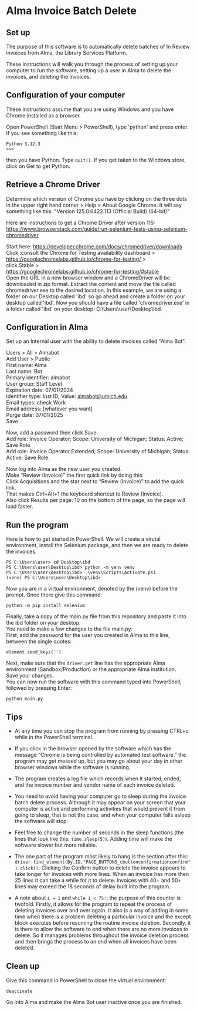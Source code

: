 # Alma Invoice Batch Delete

## Set up
The purpose of this software is to automatically delete batches of In Review invoices from Alma, the Library Services Platform.

These instructions will walk you through the process of setting up your computer to run the software, setting up a user in Alma to delete the invoices, and deleting the invoices.

## Configuration of your computer
These instructions assume that you are using Windows and you have Chrome installed as a browser.

Open PowerShell (Start Menu > PowerShell), type 'python' and press enter.
If you see something like this:
```
Python 3.12.3
>>>
```

then you have Python. Type ```quit()```. If you get taken to the Windows store, click on Get to get Python.

## Retrieve a Chrome Driver
Determine which version of Chrome you have by clicking on the three dots in the upper right hand corner > Help > About Google Chrome. It will say something like this: "Version 125.0.6422.113 (Official Build) (64-bit)"

Here are instructions to get a Chrome Driver after version 115:  
https://www.browserstack.com/guide/run-selenium-tests-using-selenium-chromedriver  

Start here: https://developer.chrome.com/docs/chromedriver/downloads  
Click :consult the Chrome for Testing availability dashboard >   
https://googlechromelabs.github.io/chrome-for-testing/ >  
click Stable >  
https://googlechromelabs.github.io/chrome-for-testing/#stable  
Open the URL in a new browser window and a ChromeDriver will be downloaded in zip format. Extract the content and move the file called chromedriver.exe to the desired location. In this example, we are using a folder on our Desktop called 'ibd' so go ahead and create a folder on your desktop called 'ibd'. Now you should have a file called 'chromedriver.exe' in a folder called 'ibd' on your desktop: C:\Users\user\Desktop\ibd.

## Configuration in Alma
Set up an Internal user with the ability to delete invoices called "Alma Bot".

Users > All > Almabot  
Add User > Public  
First name: Alma  
Last name: Bot  
Primary identifier: almabot  
User group: Staff Level  
Expiration date: 07/01/2024  
Identifier type: Inst ID; Value: almabot@umich.edu  
Email types: check Work  
Email address: [whatever you want]  
Purge date: 07/01/2025  
Save

Now, add a password then click Save.  
Add role: Invoice Operator; Scope: University of Michigan; Status: Active; Save Role.  
Add role: Invoice Operator Extended; Scope: University of Michigan; Status: Active; Save Role.  

Now log into Alma as the new user you created.  
Make “Review (Invoice)” the first quick link by doing this:  
Click Acquisitions and the star next to “Review (Invoice)” to add the quick link.  
That makes Ctrl+Alt+1 the keyboard shortcut to Review (Invoice).  
Also click Results per page: 10 on the bottom of the page, so the page will load faster.  

## Run the program
Here is how to get started in PowerShell. We will create a virutal environment, install the Selenium package, and then we are ready to delete the invoices.

```
PS C:\Users\user> cd Desktop\ibd
PS C:\Users\user\Desktop\ibd> python -m venv venv
PS C:\Users\user\Desktop\ibd> .\venv\Scripts\Activate.ps1
(venv) PS C:\Users\user\Desktop\ibd>
```
Now you are in a virtual environment, denoted by the (venv) before the prompt. Once there give this command:
```
python -m pip install selenium
```

Finally, take a copy of the main.py file from this repository and paste it into the ibd folder on your desktop.  
You need to make a few changes to the file main.py:  
First, add the password for the user you created in Alma to this line, between the single quotes:
```
element.send_keys('')
```
Next, make sure that the ```driver.get``` line has the appropriate Alma environment (Sandbox/Production) or the appropriate Alma institution.  
Save your changes.  
You can now run the software with this command typed into PowerShell, followed by pressing Enter:
```
python main.py
```

## Tips
- At any time you can stop the program from running by pressing CTRL+c while in the PowerShell terminal.

- If you click in the browser opened by the software which has the message “Chrome is being controlled by automated test software.” the program may get messed up, but you may go about your day in other browser windows while the software is running.

- The program creates a log file which records when it started, ended, and the invoice number and vendor name of each invoice deleted.

- You need to avoid having your computer go to sleep during the invoice batch delete process. Although it may appear on your screen that your computer is active and performing activities that would prevent it from going to sleep, that is not the case, and when your computer falls asleep the software will stop.

- Feel free to change the number of seconds in the sleep functions (the lines that look like this: ```time.sleep(5)```). Adding time will make the software slower but more reliable.

- The one part of the program most likely to hang is the section after this: ```driver.find_element(By.ID,"PAGE_BUTTONS_cbuttonconfirmationconfirm").click()```. Clicking the Confirm button to delete the invoice appears to take longer for invoices with more lines. When an invoice has more then 25 lines it can take a while for it to delete. Invoices with 40+ and 50+ lines may exceed the 18 seconds of delay built into the program.

- A note about ```i = 1``` and ```while i < 75:```: the purpose of this counter is twofold. Firstly, it allows for the program to repeat the process of deleting invoices over and over again. It also is a way of adding in some time when there is a problem deleting a particular invoice and the except block executes before resuming the routine invoice deletion. Secondly, it is there to allow the software to end when there are no more invoices to delete. So it manages problems throughout the invoice deletion process and then brings the process to an end when all invoices have been deleted.

## Clean up
Give this command in PowerShell to close the virtual environment:
```
deactivate
```
Go into Alma and make the Alma Bot user inactive once you are finished.
